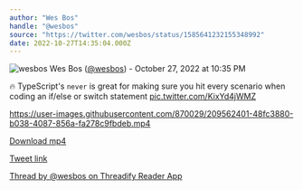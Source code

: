 ```yaml
---
author: "Wes Bos"
handle: "@wesbos"
source: "https://twitter.com/wesbos/status/1585641232155348992"
date: 2022-10-27T14:35:04.000Z
---
```


![wesbos](https://pbs.twimg.com/profile_images/877525007185858562/7G9vGTca_normal.jpg)
Wes Bos ([@wesbos](https://twitter.com/wesbos)) - October 27, 2022 at 10:35 PM

🔥 TypeScript's `never` is great for making sure you hit every scenario when coding an if/else or switch statement [pic.twitter.com/KixYd4jWMZ](https://twitter.com/wesbos/status/1585641232155348992/video/1)

https://user-images.githubusercontent.com/870029/209562401-48fc3880-b038-4087-856a-fa278c9fbdeb.mp4

[Download mp4](../videos/wesbos%20-%201585641232155348992.mp4)

[Tweet link](https://twitter.com/wesbos/status/1585641232155348992)

[Thread by @wesbos on Threadify Reader App](https://threadify.productsway.com/thread/1585641232155348992)
